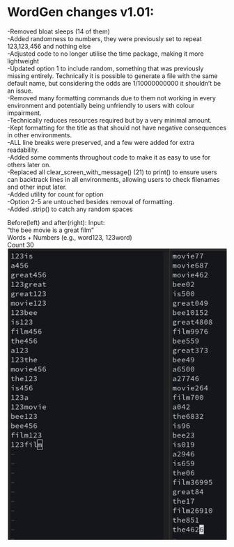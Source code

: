# WordGen changes v1.01: 
-Removed bloat sleeps (14 of them) <br>
-Added randomness to numbers, they were previously set to repeat 123,123,456 and nothing else<br>
-Adjusted code to no longer utilise the time package, making it more lightweight<br>
  -Updated option 1 to include random, something that was previously missing entirely. Technically it is possible to generate a file with the same default name, but considering the odds are 1/10000000000 it shouldn’t be an issue.<br>
-Removed many formatting commands due to them not working in every environment and potentially being unfriendly to users with colour impairment.<br>
  -Technically reduces resources required but by a very minimal amount. <br>
  -Kept formatting for the title as that should not have negative consequences in other environments.<br>
  -ALL line breaks were preserved, and a few were added for extra readability.<br>
-Added some comments throughout code to make it as easy to use for others later on.<br>
-Replaced all clear_screen_with_message() (21) to print() to ensure users can backtrack lines in all environments, allowing users to check filenames and other input later.<br>
-Added utility for count for option<br>
-Option 2-5 are untouched besides removal of formatting.<br>
-Added .strip() to catch any random spaces<br>

Before(left) and after(right): Input:<br>
“the bee movie is a great film”<br>
Words + Numbers (e.g., word123, 123word)<br>
Count 30<br>
![](images/1.01_changes.png)

